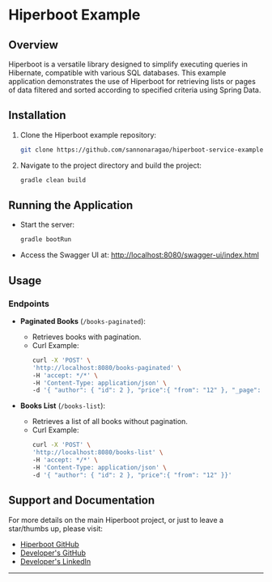 
# Hiperboot Example

## Overview
Hiperboot is a versatile library designed to simplify executing queries in Hibernate, compatible with various SQL databases. This example application demonstrates the use of Hiperboot for retrieving lists or pages of data filtered and sorted according to specified criteria using Spring Data.

## Installation
1. Clone the Hiperboot example repository:
   ```bash
   git clone https://github.com/sannonaragao/hiperboot-service-example
   ```
2. Navigate to the project directory and build the project:
   ```bash
   gradle clean build
   ```

## Running the Application

- Start the server:
  ```bash
  gradle bootRun
  ```
- Access the Swagger UI at: [http://localhost:8080/swagger-ui/index.html](http://localhost:8080/swagger-ui/index.html)

## Usage

### Endpoints
- **Paginated Books** (`/books-paginated`):
    - Retrieves books with pagination.
    - Curl Example:
      ```bash
      curl -X 'POST' \
      'http://localhost:8080/books-paginated' \
      -H 'accept: */*' \
      -H 'Content-Type: application/json' \
      -d '{ "author": { "id": 2 }, "price":{ "from": "12" }, "_page": { "offset": 0, "limit": 5, "sort": "-title" } }'
      ```

- **Books List** (`/books-list`):
    - Retrieves a list of all books without pagination.
    - Curl Example:
      ```bash
      curl -X 'POST' \
      'http://localhost:8080/books-list' \
      -H 'accept: */*' \
      -H 'Content-Type: application/json' \
      -d '{ "author": { "id": 2 }, "price":{ "from": "12" }}'
      ```

## Support and Documentation
For more details on the main Hiperboot project, or just to leave a star/thumbs up, please visit:
- [Hiperboot GitHub](https://github.com/sannonaragao/hiperboot)
- [Developer's GitHub](https://github.com/sannonaragao/)
- [Developer's LinkedIn](https://www.linkedin.com/in/sannonaragao/)

---
